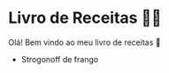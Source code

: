# Livro de Receitas :woman_cook:



Olá! Bem vindo ao meu livro de receitas :cake:



- Strogonoff de frango

